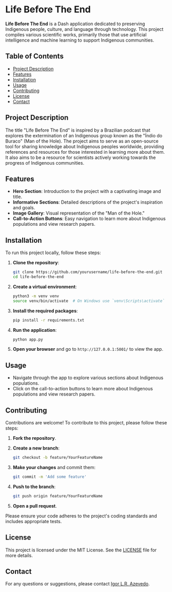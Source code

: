 # Life Before The End

**Life Before The End** is a Dash application dedicated to preserving Indigenous people, culture, and language through technology. This project compiles various scientific works, primarily those that use artificial intelligence and machine learning to support Indigenous communities.

## Table of Contents

- [Project Description](#project-description)
- [Features](#features)
- [Installation](#installation)
- [Usage](#usage)
- [Contributing](#contributing)
- [License](#license)
- [Contact](#contact)

## Project Description

The title "Life Before The End" is inspired by a Brazilian podcast that explores the extermination of an Indigenous group known as the "Índio do Buraco" (Man of the Hole). The project aims to serve as an open-source tool for sharing knowledge about Indigenous peoples worldwide, providing references and resources for those interested in learning more about them. It also aims to be a resource for scientists actively working towards the progress of Indigenous communities.

## Features

- **Hero Section**: Introduction to the project with a captivating image and title.
- **Informative Sections**: Detailed descriptions of the project's inspiration and goals.
- **Image Gallery**: Visual representation of the "Man of the Hole."
- **Call-to-Action Buttons**: Easy navigation to learn more about Indigenous populations and view research papers.

## Installation

To run this project locally, follow these steps:

1. **Clone the repository**:
   ```bash
   git clone https://github.com/yourusername/life-before-the-end.git
   cd life-before-the-end
   ```

2. **Create a virtual environment**:
   ```bash
   python3 -m venv venv
   source venv/bin/activate  # On Windows use `venv\Scripts\activate`
   ```

3. **Install the required packages**:
   ```bash
   pip install -r requirements.txt
   ```

4. **Run the application**:
   ```bash
   python app.py
   ```

5. **Open your browser** and go to `http://127.0.0.1:5001/` to view the app.

## Usage

- Navigate through the app to explore various sections about Indigenous populations.
- Click on the call-to-action buttons to learn more about Indigenous populations and view research papers.

## Contributing

Contributions are welcome! To contribute to this project, please follow these steps:

1. **Fork the repository**.
2. **Create a new branch**:
   ```bash
   git checkout -b feature/YourFeatureName
   ```

3. **Make your changes** and commit them:
   ```bash
   git commit -m 'Add some feature'
   ```

4. **Push to the branch**:
   ```bash
   git push origin feature/YourFeatureName
   ```

5. **Open a pull request**.

Please ensure your code adheres to the project's coding standards and includes appropriate tests.

## License

This project is licensed under the MIT License. See the [LICENSE](LICENSE) file for more details.

## Contact

For any questions or suggestions, please contact [Igor L.R. Azevedo](mailto:igorlima1740@gmail.com).
